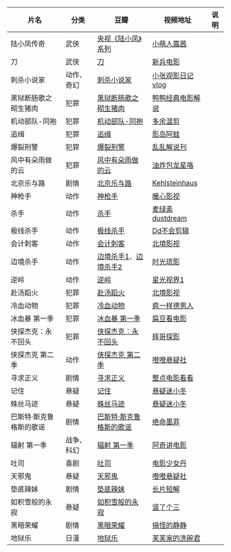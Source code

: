 | 片名                     | 分类       | 豆瓣                                                                                                      | 视频地址                                                     | 说明 |
| ------------------------ | ---------- | --------------------------------------------------------------------------------------------------------- | ------------------------------------------------------------ | ---- |
| 陆小凤传奇               | 武侠       | [央视《陆小凤》系列](https://www.douban.com/doulist/195300/)                                                 | [小萌人露茜](https://www.bilibili.com/video/BV1FD4y147hb)       |      |
| 刀                       | 武侠       | [刀](https://movie.douban.com/subject/1401962/)                                                              | [新兵电影](https://www.bilibili.com/video/BV1wA4m1c71N)         |      |
| 刺杀小说家               | 动作、奇幻 | [刺杀小说家](https://movie.douban.com/subject/26826330/)                                                     | [小张观影日记vlog](https://www.bilibili.com/video/BV1cw411C7zf) |      |
| 黑狱断肠歌之砌生猪肉     | 犯罪       | [黑狱断肠歌之砌生猪肉](https://movie.douban.com/subject/1394466/)                                            | [鸭鸭经典电影解说](https://www.bilibili.com/video/BV1P4421X7k1) |      |
| 机动部队-同袍            | 犯罪       | [机动部队-同袍](https://movie.douban.com/subject/3391271/)                                                   | [多余混剪](https://www.bilibili.com/video/BV1Qx4y1i7z1)         |      |
| 追缉                     | 犯罪       | [追缉](https://movie.douban.com/subject/35427293/)                                                           | [影岛阿蛙](https://www.bilibili.com/video/BV1gH4y1g7Cg)         |      |
| 爆裂刑警                 | 犯罪       | [爆裂刑警](https://movie.douban.com/subject/1304837/)                                                        | [乱乱解说刊](https://www.bilibili.com/video/BV1iwtfe9EaG)       |      |
| 风中有朵雨做的云         | 犯罪       | [风中有朵雨做的云](https://movie.douban.com/subject/26728669/)                                               | [油炸包龙星咯](https://www.bilibili.com/video/BV1Yr421c73n)     |      |
| 北京乐与路               | 剧情       | [北京乐与路](https://movie.douban.com/subject/1298213/)                                                      | [Kehlsteinhaus](https://www.bilibili.com/video/BV1ZT421a7Xm/)   |      |
| 神枪手                   | 动作       | [神枪手](https://movie.douban.com/subject/3002820/)                                                          | [暖心影视](https://www.bilibili.com/video/BV1uG4y1Z7Zr)         |      |
| 杀手                     | 动作       | [杀手](https://movie.douban.com/subject/2998451/)                                                            | [麦绿素dustdream](https://www.bilibili.com/video/BV1V1421k73z/) |      |
| 极线杀手                 | 动作       | [极线杀手](https://movie.douban.com/subject/27180599/)                                                       | [Dd不会剪辑](https://www.bilibili.com/video/BV1nA4m1w7Rt)       |      |
| 会计刺客                 | 动作       | [会计刺客](https://movie.douban.com/subject/24325861/)                                                       | [北境影视](https://www.bilibili.com/video/BV1gm42147mT)         |      |
| 边境杀手                 | 动作       | [边境杀手1](https://movie.douban.com/subject/25881247/)、[边境杀手2](https://movie.douban.com/subject/26627736) | [时光琉影](https://www.bilibili.com/video/BV11r421F7Fz/)        |      |
| 逆岭                     | 动作       | [逆岭](https://movie.douban.com/subject/34884621/)                                                           | [星光视界1](https://www.bilibili.com/video/BV1SitZerEPi)        |      |
| 赴汤蹈火                 | 犯罪       | [赴汤蹈火](https://movie.douban.com/subject/26389148/)                                                       | [北境影视](https://www.bilibili.com/video/BV12M4m117j9/)        |      |
| 冷血动物                 | 犯罪       | [冷血动物](https://movie.douban.com/subject/35603697/)                                                       | [疯一样德男人](https://www.bilibili.com/video/BV1Fo12YnEcm/)    |      |
| 冰血暴 第一季            | 犯罪       | [冰血暴 第一季](https://movie.douban.com/subject/24297912/)                                                  | [扁豆看电影](https://www.bilibili.com/video/BV1BS4y1Q7Ny/)      |      |
| 侠探杰克：永不回头       | 犯罪       | [侠探杰克：永不回头](https://movie.douban.com/subject/25789402/)                                             | [辉哥探影](https://www.bilibili.com/video/BV1vQQFYfEpW/)        |      |
| 侠探杰克 第二季          | 动作       | [侠探杰克 第二季](https://movie.douban.com/subject/35763119/)                                                | [噔噔悬疑社](https://www.bilibili.com/video/BV1oa4y1C7Rg/)      |      |
| 寻求正义                 | 剧情       | [寻求正义](https://movie.douban.com/subject/3033030/)                                                        | [整点电影看看](https://www.bilibili.com/video/BV18rRhYmEvc/)    |      |
| 记住                     | 悬疑       | [记住](https://movie.douban.com/subject/25958713/)                                                           | [悬疑迷小冬](https://www.bilibili.com/video/BV13Z421x7uR)       |      |
| 蛛丝马迹                 | 悬疑       | [蛛丝马迹](https://movie.douban.com/subject/30489388/)                                                       | [悬疑迷小冬](https://www.bilibili.com/video/BV15w4m1S7M6/)      |      |
| 巴斯特·斯克鲁格斯的歌谣 | 剧情       | [巴斯特·斯克鲁格斯的歌谣](https://movie.douban.com/subject/26952704/)                                       | [绝命墨菲](https://www.bilibili.com/video/BV19PNGe4EKS)         |      |
| 辐射 第一季              | 战争、科幻 | [辐射 第一季](https://movie.douban.com/subject/35128081/)                                                    | [阿奇讲电影](https://www.bilibili.com/video/BV1HJ4m1W7bG)       |      |
| 吐司                     | 喜剧       | [吐司](https://movie.douban.com/subject/4904026/)                                                            | [电影少女丹](https://www.bilibili.com/video/BV17s421T76e/)      |      |
| 天邪鬼                   | 悬疑       | [天邪鬼](https://movie.douban.com/subject/30345133/)                                                         | [噔噔悬疑社](https://www.bilibili.com/video/BV1QT421U7sb/)      |      |
| 垫底辣妹                 | 剧情       | [垫底辣妹](https://movie.douban.com/subject/26259677/)                                                       | [长片短解](https://www.bilibili.com/video/BV1VH4y1P7Vk)         |      |
| 如积雪般的永寂           | 悬疑       | [如积雪般的永寂](https://movie.douban.com/subject/36913059/)                                                 | [竖了个三](https://www.bilibili.com/video/BV1SvtWe5EVg/)        |      |
| 黑暗荣耀                 | 剧情       | [黑暗荣耀](https://movie.douban.com/subject/35314632/)                                                       | [搞怪的静静](https://www.bilibili.com/video/BV1qo4y1B7kT)       |      |
| 地狱乐                   | 日漫       | [地狱乐](https://movie.douban.com/subject/35337634/)                                                         | [芙芙家的洗碗君](https://www.bilibili.com/video/BV1Bz4y1i7hC)   |      |
